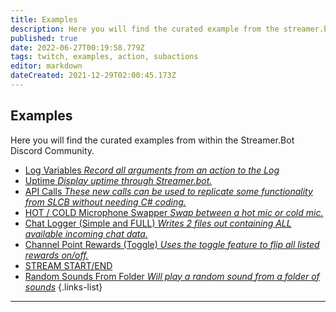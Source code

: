 ```yaml
---
title: Examples
description: Here you will find the curated example from the streamer.bot discord .
published: true
date: 2022-06-27T00:19:58.779Z
tags: twitch, examples, action, subactions
editor: markdown
dateCreated: 2021-12-29T02:00:45.173Z
---
```


## Examples 

Here you will find the curated examples from within the Streamer.Bot Discord Community. 
 
* [Log Variables *Record all arguments from an action to the Log*](/en/Sub-Actions/Code/Execute-CSharp-Code/Examples/Log-All-Arguments)
* [Uptime *Display uptime through Streamer.bot.*](/en/Examples/uptime)
* [API Calls *These new calls can be used to replicate some functionality from SLCB without needing C# coding.*](/en/Examples/api-calls)
* [HOT / COLD Microphone Swapper *Swap between a hot mic or cold mic.*](/en/Examples/hot-cold-mic)
* [Chat Logger (Simple and FULL) *Writes 2 files out containing ALL available incoming chat data.*](/en/Examples/chat-logger)
* [Channel Point Rewards (Toggle) *Uses the toggle feature to flip all listed rewards on/off.*](/en/Examples/cpr-toggle)
* [STREAM START/END](/en/Examples/stream-start-stop)
* [Random Sounds From Folder *Will play a random sound from a folder of sounds*](/en/Examples/random-sound-from-folder)
{.links-list}


***